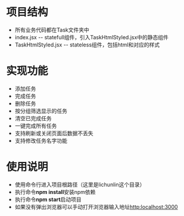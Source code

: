 # 项目结构
* 所有业务代码都在Task文件夹中
* index.jsx -- statefull组件，引入TaskHtmlStyled.jsx中的静态组件
* TaskHtmlStyled.jsx -- stateless组件，包括html和对应的样式

# 实现功能
* 添加任务
* 完成任务
* 删除任务
* 按分组筛选显示的任务
* 清空已完成任务
* 一键完成所有任务
* 支持刷新或关闭页面后数据不丢失
* 支持修改任务名字功能

# 使用说明
* 使用命令行进入项目根路径（这里是lichunlin这个目录）
* 执行命令**npm install**安装npm依赖
* 执行命令**npm start**启动项目
* 如果没有弹出浏览器可以手动打开浏览器输入地址[http:localhost:3000](http:localhost:3000)